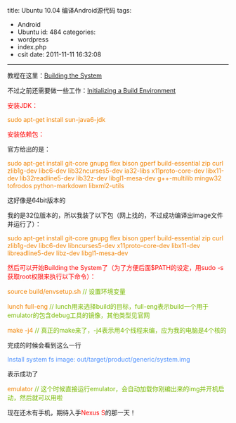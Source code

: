 title: Ubuntu 10.04 编译Android源代码
tags:
  - Android
  - Ubuntu
id: 484
categories:
  - wordpress
  - index.php
  - csit
date: 2011-11-11 16:32:08
---

教程在这里：[Building the System](http://source.android.com/source/building.html)

不过之前还需要做一些工作：[Initializing a Build Environment](http://source.android.com/source/initializing.html)

<span style="color: #ff0000;">安装JDK：</span>

<!--more-->

<span style="color: #f18200;">sudo apt-get install sun-java6-jdk</span>

<span style="color: #ff0000;">安装依赖包：</span>

官方给出的是：

<span style="color: #f18200;">sudo apt-get install git-core gnupg flex bison gperf build-essential zip curl zlib1g-dev libc6-dev lib32ncurses5-dev ia32-libs x11proto-core-dev libx11-dev lib32readline5-dev lib32z-dev libgl1-mesa-dev g++-multilib mingw32 tofrodos python-markdown libxml2-utils</span>

这好像是64bit版本的

我的是32位版本的，所以我装了以下包（网上找的，不过成功编译出image文件并运行了）：

<span style="color: #f18200;">sudo apt-get install git-core gnupg flex bison gperf build-essential zip curl zlib1g-dev libc6-dev libncurses5-dev x11proto-core-dev libx11-dev libreadline5-dev libz-dev libgl1-mesa-dev</span>

<span style="color: #ff0000;">然后可以开始Building the System了（为了方便后面$PATH的设定，用sudo -s获取root权限来执行以下命令）：</span>

<span style="color: #f18200;">source build/envsetup.sh</span> <span style="color: #78b900;">// 设置环境变量</span>

<span style="color: #f18200;">lunch full-eng</span> <span style="color: #78b900;">// lunch用来选择build的目标，full-eng表示build一个用于emulator的包含debug工具的镜像，其他类型见官网</span>

<span style="color: #f18200;">make -j4</span> <span style="color: #78b900;">// 真正的make来了，-j4表示用4个线程来编，应为我的电脑是4个核的</span>

完成的时候会看到这么一行

<span style="color: #4d90fe;">Install system fs image: out/target/product/generic/system.img</span>

表示成功了

<span style="color: #f18200;">emulator</span> <span style="color: #78b900;">// 这个时候直接运行emulator，会自动加载你刚编出来的img并开机启动，然后就可以用啦</span>

现在还木有手机，期待入手<span style="color: #ff0000;">Nexus S</span>的那一天！